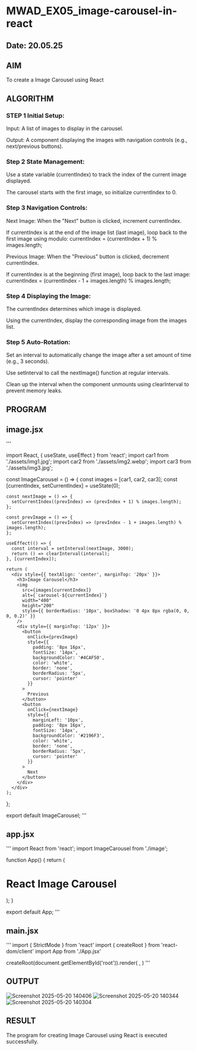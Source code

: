 # MWAD_EX05_image-carousel-in-react
## Date: 20.05.25

## AIM
To create a Image Carousel using React 

## ALGORITHM
### STEP 1 Initial Setup:
Input: A list of images to display in the carousel.

Output: A component displaying the images with navigation controls (e.g., next/previous buttons).

### Step 2 State Management:
Use a state variable (currentIndex) to track the index of the current image displayed.

The carousel starts with the first image, so initialize currentIndex to 0.

### Step 3 Navigation Controls:
Next Image: When the "Next" button is clicked, increment currentIndex.

If currentIndex is at the end of the image list (last image), loop back to the first image using modulo:
currentIndex = (currentIndex + 1) % images.length;

Previous Image: When the "Previous" button is clicked, decrement currentIndex.

If currentIndex is at the beginning (first image), loop back to the last image:
currentIndex = (currentIndex - 1 + images.length) % images.length;

### Step 4 Displaying the Image:
The currentIndex determines which image is displayed.

Using the currentIndex, display the corresponding image from the images list.

### Step 5 Auto-Rotation:
Set an interval to automatically change the image after a set amount of time (e.g., 3 seconds).

Use setInterval to call the nextImage() function at regular intervals.

Clean up the interval when the component unmounts using clearInterval to prevent memory leaks.

## PROGRAM

## image.jsx
'''

  import React, { useState, useEffect } from 'react';
  import car1 from './assets/img1.jpg';
  import car2 from './assets/img2.webp';
  import car3 from './assets/img3.jpg';
  
  const ImageCarousel = () => {
    const images = [car1, car2, car3];
    const [currentIndex, setCurrentIndex] = useState(0);
  
    const nextImage = () => {
      setCurrentIndex((prevIndex) => (prevIndex + 1) % images.length);
    };
  
    const prevImage = () => {
      setCurrentIndex((prevIndex) => (prevIndex - 1 + images.length) % images.length);
    };
  
    useEffect(() => {
      const interval = setInterval(nextImage, 3000);
      return () => clearInterval(interval);
    }, [currentIndex]);
  
    return (
      <div style={{ textAlign: 'center', marginTop: '20px' }}>
        <h3>Image Carousel</h3>
        <img
          src={images[currentIndex]}
          alt={`carousel-${currentIndex}`}
          width="400"
          height="200"
          style={{ borderRadius: '10px', boxShadow: '0 4px 8px rgba(0, 0, 0, 0.2)' }}
        />
        <div style={{ marginTop: '12px' }}>
          <button
            onClick={prevImage}
            style={{
              padding: '8px 16px',
              fontSize: '14px',
              backgroundColor: '#4CAF50',
              color: 'white',
              border: 'none',
              borderRadius: '5px',
              cursor: 'pointer'
            }}
          >
            Previous
          </button>
          <button
            onClick={nextImage}
            style={{
              marginLeft: '10px',
              padding: '8px 16px',
              fontSize: '14px',
              backgroundColor: '#2196F3',
              color: 'white',
              border: 'none',
              borderRadius: '5px',
              cursor: 'pointer'
            }}
          >
            Next
          </button>
        </div>
      </div>
    );
  };
  
  export default ImageCarousel;
'''
## app.jsx
'''
  import React from 'react';
  import ImageCarousel from './image';
  
  function App() {
    return (
      <div>
        <h1>React Image Carousel</h1>
        <ImageCarousel />
      </div>
    );
  }
  
  export default App;
'''
## main.jsx
  '''
  import { StrictMode } from 'react'
  import { createRoot } from 'react-dom/client'
  import App from './App.jsx'
  
  createRoot(document.getElementById('root')).render(
    <StrictMode>
      <App />
    </StrictMode>,
  )
'''

## OUTPUT
![Screenshot 2025-05-20 140406](https://github.com/user-attachments/assets/64dbf0fb-6f6b-4c69-b44d-ee980a85a7f7)
![Screenshot 2025-05-20 140344](https://github.com/user-attachments/assets/d3557fc0-fc78-413f-bbf5-d7c644b739ee)
![Screenshot 2025-05-20 140304](https://github.com/user-attachments/assets/7fd1587b-77d9-4381-b3ac-d4411c8ff691)


## RESULT
The program for creating Image Carousel using React is executed successfully.
